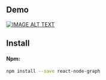 
## Demo

[![IMAGE ALT TEXT](http://img.youtube.com/vi/C-pETutAfrE/1.jpg)](http://www.youtube.com/watch?v=C-pETutAfrE "React Node Graph Demo")

## Install

#### Npm:
```sh
npm install --save react-node-graph
```